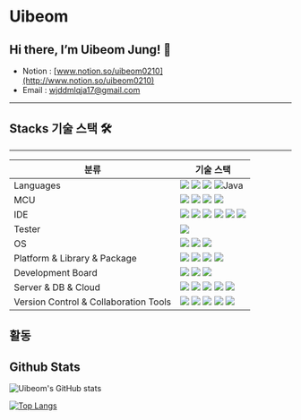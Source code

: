 # Uibeom

## Hi there, I’m Uibeom Jung! 👋

- Notion : [www.notion.so/uibeom0210](http://www.notion.so/uibeom0210)
- Email : wjddmlqja17@gmail.com

---

## Stacks 기술 스택 🛠

---

| 분류 | 기술 스택 |
| --- | --- |
| Languages | <img src="https://img.shields.io/badge/C-A8B9CC?style=flat-square&logo=Coursera&logoColor=white"/> <img src="https://img.shields.io/badge/C++-00599C?style=flat-square&logo=C%2B%2B&logoColor=white"/> <img src="https://img.shields.io/badge/Python-3776AB?style=flat-square&logo=Python&logoColor=white"/> ![Java](https://img.shields.io/badge/java-%23ED8B00.svg?style=flat-square&logo=java&logoColor=white) |
| MCU | <img src="https://img.shields.io/badge/ESP32-E7352C?style=flat-square&logo=Espressif&logoColor=white"/> <img src="https://img.shields.io/badge/Arduino-00979D?style=flat-square&logo=arduino&logoColor=white"/> <img src="https://img.shields.io/badge/STM32-03234B?style=flat-square&logo=STMicroelectronics&logoColor=white"/> <img src="https://img.shields.io/badge/ATmega128-3676C4?style=flat-square"/> |
| IDE | <img src="https://img.shields.io/badge/Visual Studio-5C2D91?style=flat-square&logo=Visual Studio&logoColor=white"/> <img src="https://img.shields.io/badge/VS Code-007ACC?style=flat-square&logo=Visual Studio Code&logoColor=white"/> <img src="https://img.shields.io/badge/STM32CubeIDE-03234B?style=flat-square&logo=STMicroelectronics&logoColor=white"/> <img src="https://img.shields.io/badge/Jupyter Notebook-F37626?style=flat-square&logo=Jupyter&logoColor=white"/> <img src="https://img.shields.io/badge/androidstudio-3DDC84?style=flat-square&logo=androidstudio&logoColor=white"> <img src="https://img.shields.io/badge/Eclipse%20IDE-2C2255.svg?&style=flat-square&logo=Eclipse%20IDE&logoColor=white"/> |
| Tester | <img src="https://img.shields.io/badge/wireshark-1679A7?style=flat-square&logo=wireshark&logoColor=white"> |
| OS | <img src="https://img.shields.io/badge/Windows10-0078D6?style=flat-square&logo=Windows&logoColor=white"/> <img src="https://img.shields.io/badge/Ubuntu-E95420?style=flat-square&logo=Ubuntu&logoColor=white"/> <img src="https://img.shields.io/badge/Linux-FCC624?style=flat-square&logo=linux&logoColor=black"/> |
| Platform & Library & Package | <img src="https://img.shields.io/badge/OpenCV-5C3EE8?style=flat-square&logo=OpenCV&logoColor=white"/> <img src="https://img.shields.io/badge/pytorch-EE4C2C?style=flat-square&logo=pytorch&logoColor=white"/> <img src="https://img.shields.io/badge/folium-77B829?style=flat-square&logo=folium&logoColor=white"/> <img src="https://img.shields.io/badge/Anaconda-44A833?style=flat-square&logo=anaconda&logoColor=white"/> |
| Development Board | <img src="https://img.shields.io/badge/Raspberry Pi-A22846?style=flat-square&logo=Raspberry Pi&logoColor=white"/> <img src="https://img.shields.io/badge/Jetson Nano-76B900?style=flat-square&logo=NVIDIA&logoColor=white"/> <img src="https://img.shields.io/badge/Udoo-76B900?style=flat-square&logo=udoo&logoColor=white"/> |
| Server & DB & Cloud | <img src="https://img.shields.io/badge/Apache-D22128?style=flat-square&logo=Apache&logoColor=white"/> <img src="https://img.shields.io/badge/PHP-777BB4?style=flat-square&logo=PHP&logoColor=white"/> <img src="https://img.shields.io/badge/MySQL-4479A1?style=flat-square&logo=MySQL&logoColor=white"/> <img src="https://img.shields.io/badge/MariaDB-003545?style=flat-square&logo=MariaDB&logoColor=white"/> <img src="https://img.shields.io/badge/aws-232F3E?style=flat-square&logo=amazonaws&logoColor=white"> |
| Version Control & Collaboration Tools | <img src="https://img.shields.io/badge/slack-4A154B?style=flat-square&logo=slack&logoColor=white"> <img src="https://img.shields.io/badge/Git-F05032?style=flat-square&logo=Git&logoColor=white"/> <img src="https://img.shields.io/badge/GitHub-181717?style=flat-square&logo=GitHub&logoColor=white"/> <img src="https://img.shields.io/badge/Google Docs-4285F4?style=flat-square&logo=Google&logoColor=white"/> <img src="https://img.shields.io/badge/Notion-000000?style=flat-square&logo=Notion&logoColor=white"/> |

## 활동

## Github Stats

![Uibeom's GitHub stats](https://github-readme-stats.vercel.app/api?username=uibeom0210)

[![Top Langs](https://github-readme-stats.vercel.app/api/top-langs/?username=uibeom0210&langs_count=10&layout=compact)]()
